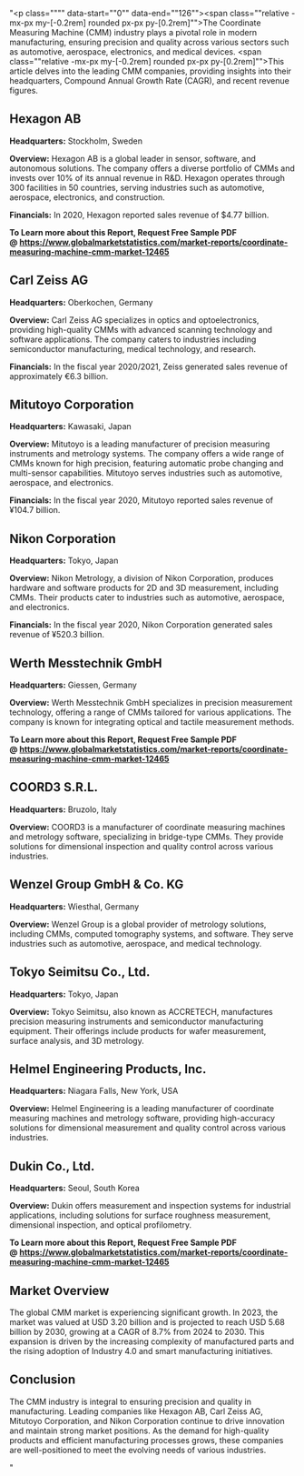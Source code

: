 "<p class="""" data-start=""0"" data-end=""126""><span class=""relative -mx-px my-[-0.2rem] rounded px-px py-[0.2rem]"">The Coordinate Measuring Machine (CMM) industry plays a pivotal role in modern manufacturing, ensuring precision and quality across various sectors such as automotive, aerospace, electronics, and medical devices.</span> <span class=""relative -mx-px my-[-0.2rem] rounded px-px py-[0.2rem]"">This article delves into the leading CMM companies, providing insights into their headquarters, Compound Annual Growth Rate (CAGR), and recent revenue figures.</span></p>
<h2 class="""" data-start=""128"" data-end=""141"">Hexagon AB</h2>
<p class="""" data-start=""143"" data-end=""242""><strong data-start=""143"" data-end=""160"">Headquarters:</strong> <span class=""relative -mx-px my-[-0.2rem] rounded px-px py-[0.2rem]"">Stockholm, Sweden</span></p>
<p class="""" data-start=""244"" data-end=""453""><strong data-start=""244"" data-end=""257"">Overview:</strong> <span class=""relative -mx-px my-[-0.2rem] rounded px-px py-[0.2rem]"">Hexagon AB is a global leader in sensor, software, and autonomous solutions.</span> <span class=""relative -mx-px my-[-0.2rem] rounded px-px py-[0.2rem]"">The company offers a diverse portfolio of CMMs and invests over 10% of its annual revenue in R&amp;D.</span> <span class=""relative -mx-px my-[-0.2rem] rounded px-px py-[0.2rem]"">Hexagon operates through 300 facilities in 50 countries, serving industries such as automotive, aerospace, electronics, and construction.</span></p>
<p class="""" data-start=""455"" data-end=""596""><strong data-start=""455"" data-end=""470"">Financials:</strong> <span class=""relative -mx-px my-[-0.2rem] rounded px-px py-[0.2rem]"">In 2020, Hexagon reported sales revenue of $4.77 billion.</span>&nbsp;</p>
<p class="""" data-start=""455"" data-end=""596""><strong>To Learn more about this Report, Request Free Sample PDF @&nbsp;<a href=""https://www.globalmarketstatistics.com/market-reports/coordinate-measuring-machine-cmm-market-12465"">https://www.globalmarketstatistics.com/market-reports/coordinate-measuring-machine-cmm-market-12465</a></strong></p>
<h2 class="""" data-start=""598"" data-end=""614"">Carl Zeiss AG</h2>
<p class="""" data-start=""616"" data-end=""719""><strong data-start=""616"" data-end=""633"">Headquarters:</strong> <span class=""relative -mx-px my-[-0.2rem] rounded px-px py-[0.2rem]"">Oberkochen, Germany</span></p>
<p class="""" data-start=""721"" data-end=""900""><strong data-start=""721"" data-end=""734"">Overview:</strong> <span class=""relative -mx-px my-[-0.2rem] rounded px-px py-[0.2rem]"">Carl Zeiss AG specializes in optics and optoelectronics, providing high-quality CMMs with advanced scanning technology and software applications.</span> <span class=""relative -mx-px my-[-0.2rem] rounded px-px py-[0.2rem]"">The company caters to industries including semiconductor manufacturing, medical technology, and research.</span></p>
<p class="""" data-start=""902"" data-end=""1043""><strong data-start=""902"" data-end=""917"">Financials:</strong> <span class=""relative -mx-px my-[-0.2rem] rounded px-px py-[0.2rem]"">In the fiscal year 2020/2021, Zeiss generated sales revenue of approximately &euro;6.3 billion.</span></p>
<h2 class="""" data-start=""1045"" data-end=""1068"">Mitutoyo Corporation</h2>
<p class="""" data-start=""1070"" data-end=""1173""><strong data-start=""1070"" data-end=""1087"">Headquarters:</strong> <span class=""relative -mx-px my-[-0.2rem] rounded px-px py-[0.2rem]"">Kawasaki, Japan</span></p>
<p class="""" data-start=""1175"" data-end=""1394""><strong data-start=""1175"" data-end=""1188"">Overview:</strong> <span class=""relative -mx-px my-[-0.2rem] rounded px-px py-[0.2rem]"">Mitutoyo is a leading manufacturer of precision measuring instruments and metrology systems.</span> <span class=""relative -mx-px my-[-0.2rem] rounded px-px py-[0.2rem]"">The company offers a wide range of CMMs known for high precision, featuring automatic probe changing and multi-sensor capabilities.</span> <span class=""relative -mx-px my-[-0.2rem] rounded px-px py-[0.2rem]"">Mitutoyo serves industries such as automotive, aerospace, and electronics.</span></p>
<p class="""" data-start=""1396"" data-end=""1537""><strong data-start=""1396"" data-end=""1411"">Financials:</strong> <span class=""relative -mx-px my-[-0.2rem] rounded px-px py-[0.2rem]"">In the fiscal year 2020, Mitutoyo reported sales revenue of &yen;104.7 billion.</span></p>
<h2 class="""" data-start=""1539"" data-end=""1559"">Nikon Corporation</h2>
<p class="""" data-start=""1561"" data-end=""1664""><strong data-start=""1561"" data-end=""1578"">Headquarters:</strong> <span class=""relative -mx-px my-[-0.2rem] rounded px-px py-[0.2rem]"">Tokyo, Japan</span></p>
<p class="""" data-start=""1666"" data-end=""1845""><strong data-start=""1666"" data-end=""1679"">Overview:</strong> <span class=""relative -mx-px my-[-0.2rem] rounded px-px py-[0.2rem]"">Nikon Metrology, a division of Nikon Corporation, produces hardware and software products for 2D and 3D measurement, including CMMs.</span> <span class=""relative -mx-px my-[-0.2rem] rounded px-px py-[0.2rem]"">Their products cater to industries such as automotive, aerospace, and electronics.</span></p>
<p class="""" data-start=""1847"" data-end=""1988""><strong data-start=""1847"" data-end=""1862"">Financials:</strong> <span class=""relative -mx-px my-[-0.2rem] rounded px-px py-[0.2rem]"">In the fiscal year 2020, Nikon Corporation generated sales revenue of &yen;520.3 billion.</span></p>
<h2 class="""" data-start=""1990"" data-end=""2015"">Werth Messtechnik GmbH</h2>
<p class="""" data-start=""2017"" data-end=""2120""><strong data-start=""2017"" data-end=""2034"">Headquarters:</strong> <span class=""relative -mx-px my-[-0.2rem] rounded px-px py-[0.2rem]"">Giessen, Germany</span></p>
<p class="""" data-start=""2122"" data-end=""2261""><strong data-start=""2122"" data-end=""2135"">Overview:</strong> <span class=""relative -mx-px my-[-0.2rem] rounded px-px py-[0.2rem]"">Werth Messtechnik GmbH specializes in precision measurement technology, offering a range of CMMs tailored for various applications.</span> <span class=""relative -mx-px my-[-0.2rem] rounded px-px py-[0.2rem]"">The company is known for integrating optical and tactile measurement methods.</span></p>
<p class="""" data-start=""2122"" data-end=""2261""><span class=""relative -mx-px my-[-0.2rem] rounded px-px py-[0.2rem]""><strong>To Learn more about this Report, Request Free Sample PDF @&nbsp;<a href=""https://www.globalmarketstatistics.com/market-reports/coordinate-measuring-machine-cmm-market-12465"">https://www.globalmarketstatistics.com/market-reports/coordinate-measuring-machine-cmm-market-12465</a></strong></span></p>
<h2 class="""" data-start=""2263"" data-end=""2279"">COORD3 S.R.L.</h2>
<p class="""" data-start=""2281"" data-end=""2384""><strong data-start=""2281"" data-end=""2298"">Headquarters:</strong> <span class=""relative -mx-px my-[-0.2rem] rounded px-px py-[0.2rem]"">Bruzolo, Italy</span></p>
<p class="""" data-start=""2386"" data-end=""2565""><strong data-start=""2386"" data-end=""2399"">Overview:</strong> <span class=""relative -mx-px my-[-0.2rem] rounded px-px py-[0.2rem]"">COORD3 is a manufacturer of coordinate measuring machines and metrology software, specializing in bridge-type CMMs.</span> <span class=""relative -mx-px my-[-0.2rem] rounded px-px py-[0.2rem]"">They provide solutions for dimensional inspection and quality control across various industries.</span></p>
<h2 class="""" data-start=""2567"" data-end=""2596"">Wenzel Group GmbH &amp; Co. KG</h2>
<p class="""" data-start=""2598"" data-end=""2701""><strong data-start=""2598"" data-end=""2615"">Headquarters:</strong> <span class=""relative -mx-px my-[-0.2rem] rounded px-px py-[0.2rem]"">Wiesthal, Germany</span></p>
<p class="""" data-start=""2703"" data-end=""2882""><strong data-start=""2703"" data-end=""2716"">Overview:</strong> <span class=""relative -mx-px my-[-0.2rem] rounded px-px py-[0.2rem]"">Wenzel Group is a global provider of metrology solutions, including CMMs, computed tomography systems, and software.</span> <span class=""relative -mx-px my-[-0.2rem] rounded px-px py-[0.2rem]"">They serve industries such as automotive, aerospace, and medical technology.</span></p>
<h2 class="""" data-start=""2884"" data-end=""2911"">Tokyo Seimitsu Co., Ltd.</h2>
<p class="""" data-start=""2913"" data-end=""3016""><strong data-start=""2913"" data-end=""2930"">Headquarters:</strong> <span class=""relative -mx-px my-[-0.2rem] rounded px-px py-[0.2rem]"">Tokyo, Japan</span></p>
<p class="""" data-start=""3018"" data-end=""3197""><strong data-start=""3018"" data-end=""3031"">Overview:</strong> <span class=""relative -mx-px my-[-0.2rem] rounded px-px py-[0.2rem]"">Tokyo Seimitsu, also known as ACCRETECH, manufactures precision measuring instruments and semiconductor manufacturing equipment.</span> <span class=""relative -mx-px my-[-0.2rem] rounded px-px py-[0.2rem]"">Their offerings include products for wafer measurement, surface analysis, and 3D metrology.</span></p>
<h2 class="""" data-start=""3199"" data-end=""3235"">Helmel Engineering Products, Inc.</h2>
<p class="""" data-start=""3237"" data-end=""3340""><strong data-start=""3237"" data-end=""3254"">Headquarters:</strong> <span class=""relative -mx-px my-[-0.2rem] rounded px-px py-[0.2rem]"">Niagara Falls, New York, USA</span></p>
<p class="""" data-start=""3342"" data-end=""3481""><strong data-start=""3342"" data-end=""3355"">Overview:</strong> <span class=""relative -mx-px my-[-0.2rem] rounded px-px py-[0.2rem]"">Helmel Engineering is a leading manufacturer of coordinate measuring machines and metrology software, providing high-accuracy solutions for dimensional measurement and quality control across various industries.</span>&nbsp;</p>
<h2 class="""" data-start=""3483"" data-end=""3501"">Dukin Co., Ltd.</h2>
<p class="""" data-start=""3503"" data-end=""3606""><strong data-start=""3503"" data-end=""3520"">Headquarters:</strong> <span class=""relative -mx-px my-[-0.2rem] rounded px-px py-[0.2rem]"">Seoul, South Korea</span></p>
<p class="""" data-start=""3608"" data-end=""3747""><strong data-start=""3608"" data-end=""3621"">Overview:</strong> <span class=""relative -mx-px my-[-0.2rem] rounded px-px py-[0.2rem]"">Dukin offers measurement and inspection systems for industrial applications, including solutions for surface roughness measurement, dimensional inspection, and optical profilometry.</span></p>
<p class="""" data-start=""3608"" data-end=""3747""><span class=""relative -mx-px my-[-0.2rem] rounded px-px py-[0.2rem]""><strong>To Learn more about this Report, Request Free Sample PDF @&nbsp;<a href=""https://www.globalmarketstatistics.com/market-reports/coordinate-measuring-machine-cmm-market-12465"">https://www.globalmarketstatistics.com/market-reports/coordinate-measuring-machine-cmm-market-12465</a></strong></span></p>
<h2 class="""" data-start=""3749"" data-end=""3767"">Market Overview</h2>
<p class="""" data-start=""3769"" data-end=""3974""><span class=""relative -mx-px my-[-0.2rem] rounded px-px py-[0.2rem]"">The global CMM market is experiencing significant growth.</span> <span class=""relative -mx-px my-[-0.2rem] rounded px-px py-[0.2rem]"">In 2023, the market was valued at USD 3.20 billion and is projected to reach USD 5.68 billion by 2030, growing at a CAGR of 8.7% from 2024 to 2030.</span> <span class=""relative -mx-px my-[-0.2rem] rounded px-px py-[0.2rem]"">This expansion is driven by the increasing complexity of manufactured parts and the rising adoption of Industry 4.0 and smart manufacturing initiatives.</span></p>
<h2 class="""" data-start=""3976"" data-end=""3989"">Conclusion</h2>
<p class="""" data-start=""3991"" data-end=""4156""><span class=""relative -mx-px my-[-0.2rem] rounded px-px py-[0.2rem]"">The CMM industry is integral to ensuring precision and quality in manufacturing.</span> <span class=""relative -mx-px my-[-0.2rem] rounded px-px py-[0.2rem]"">Leading companies like Hexagon AB, Carl Zeiss AG, Mitutoyo Corporation, and Nikon Corporation continue to drive innovation and maintain strong market positions.</span> <span class=""relative -mx-px my-[-0.2rem] rounded px-px py-[0.2rem]"">As the demand for high-quality products and efficient manufacturing processes grows, these companies are well-positioned to meet the evolving needs of various industries.</span></p>"
